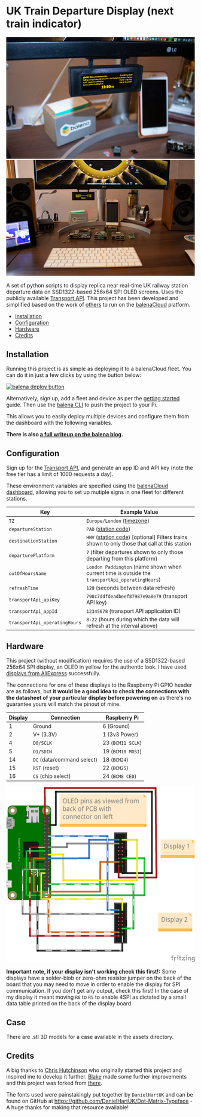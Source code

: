 # UK Train Departure Display (next train indicator)

![](assets/blog-header.jpg)
![](assets/desk-setup.jpg)

A set of python scripts to display replica near real-time UK railway station departure data on SSD1322-based 256x64 SPI OLED screens. Uses the publicly available [Transport API](https://www.transportapi.com/). This project has been developed and simplified based on the work of [others](#credits) to run on the [balenaCloud](https://balena.io/cloud) platform.

   * [Installation](#installation)
   * [Configuration](#configuration)
   * [Hardware](#hardware)
   * [Credits](#credits)

## Installation

Running this project is as simple as deploying it to a balenaCloud fleet. You can do it in just a few clicks by using the button below:

[![balena deploy button](https://balena.io/deploy.svg)](https://dashboard.balena-cloud.com/deploy?repoUrl=https://github.com/balenalabs/uk-train-departure-display&defaultDeviceType=raspberry-pi)

Alternatively, sign up, add a fleet and device as per the [getting started](https://www.balena.io/docs/learn/getting-started/raspberrypi3/python/) guide. Then use the [balena CLI](https://github.com/balena-io/balena-cli) to push the project to your Pi.

This allows you to easily deploy multiple devices and configure them from the dashboard with the following variables.

**There is also [a full writeup on the balena blog](https://www.balena.io/blog/build-a-raspberry-pi-powered-train-station-oled-sign-for-your-desk/).**


## Configuration

Sign up for the [Transport API](https://www.transportapi.com/), and generate an app ID and API key (note the free tier has a limit of 1000 requests a day).

These environment variables are specified using the [balenaCloud dashboard](https://www.balena.io/docs/learn/manage/serv-vars/), allowing you to set up mutiple signs in one fleet for different stations.


| Key                              | Example Value
|----------------------------------|----------
|`TZ`  | `Europe/London` ([timezone](https://en.wikipedia.org/wiki/List_of_tz_database_time_zones))
|`departureStation`  | `PAD` ([station code](https://www.nationalrail.co.uk/stations_destinations/48541.aspx))
|`destinationStation`  | `HWV` ([station code](https://www.nationalrail.co.uk/stations_destinations/48541.aspx)) [optional] Filters trains shown to only those that call at this station
|`departurePlatform` | `7` (filter departures shown to only those departing from this platform)
| `outOfHoursName` | `London Paddington` (name shown when current time is outside the `transportApi_operatingHours`)
|`refreshTime` | `120` (seconds between data refresh)
|`transportApi_apiKey` | `798c7ddfdeadbeef87987e9a8e79` (transport API key)
|`transportApi_appId` | `12345678` (transport API application ID)
|`transportApi_operatingHours` | `8-22` (hours during which the data will refresh at the interval above)

## Hardware

This project (without modification) requires the use of a SSD1322-based 256x64 SPI display, an OLED in yellow for the authentic look. I have used [displays from AliExpress](https://www.aliexpress.com/item/32988174566.html) successfully. 

The connections for one of these displays to the Raspberry Pi GPIO header are as follows, but **it would be a good idea to check the connections with the datasheet of your particular display before powering on** as there's no guarantee yours will match the pinout of mine.

| Display | Connection | Raspberry Pi
|---|---|---
| 1 | Ground | 6 (Ground) |
| 2 | V+ (3.3V) | 1 (3v3 Power) |
| 4 | `D0/SCLK` | 23 (`BCM11 SCLK`) |
| 5 | `D1/SDIN` | 19 (`BCM10 MOSI`) |
| 14 | `DC` (data/command select) | 18 (`BCM24`) |
| 15 | `RST` (reset) | 22 (`BCM25`) |
| 16 | `CS` (chip select) | 24 (`BCM8 CE0`)

![](assets/pi-display-connections_bb.png)

**Important note, if your display isn't working check this first!:** Some displays have a solder-blob or zero-ohm resistor jumper on the back of the board that you may need to move in order to enable the display for SPI communication. If you don't get any output, check this first! In the case of my display it meant moving `R6` to `R5` to enable 4SPI as dictated by a small data table printed on the back of the display board.

## Case

There are .stl 3D models for a case available in the assets directory.

## Credits

A big thanks to [Chris Hutchinson](https://github.com/chrishutchinson/) who originally started this project and inspired me to develop it further. [Blake](https://github.com/ghostseven) made some further improvements and this project was forked from [there](https://github.com/ghostseven/UK-Train-Departure-Display).

The fonts used were painstakingly put together by `DanielHartUK` and can be found on GitHub at https://github.com/DanielHartUK/Dot-Matrix-Typeface - A huge thanks for making that resource available!
